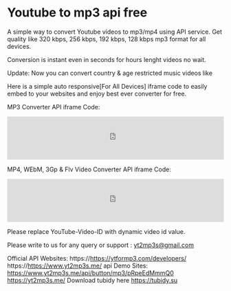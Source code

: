 # Youtube to mp3 api free
A simple way to convert Youtube videos to mp3/mp4 using API service. Get quality like 320 kbps, 256 kbps, 192 kbps, 128 kbps mp3 format for all devices.

Conversion is instant even in seconds for hours lenght videos no wait.

Update: Now you can convert country & age restricted music videos like 

Here is a simple auto responsive[For All Devices] iframe code to easily embed to your websites and enjoy best ever converter for free.

MP3 Converter API iframe Code:

<iframe src="https://www.yt2mp3s.me/api/button/mp3/YouTube-Video-ID" width="100%" height="100px" scrolling="no" style="border:none;"></iframe>

MP4, WEbM, 3Gp & Flv Video Converter API iframe Code:

<iframe src="https://www.yt2mp3s.me/api/button/videos/YouTube-Video-ID" width="100%" height="100px" scrolling="no" style="border:none;"></iframe>

Please replace YouTube-Video-ID with dynamic video id value.

Please write to us for any query or support : yt2mp3s@gmail.com

Official API Websites: https://https://ytformp3.com/developers/ https://https://www.yt2mp3s.me/ api Demo Sites: https://www.yt2mp3s.me/api/button/mp3/pRpeEdMmmQ0 https://yt2mp3s.me/
Download tubidy here https://tubidy.su
